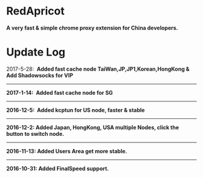 # RedApricot
<strong>A very fast & simple chrome proxy extension for China developers.</strong>
# Update Log
2017-5-28:  <strong>Added fast cache node TaiWan,JP,JP1,Korean,HongKong & Add Shadowsocks for VIP<hr>
2017-1-14:  <strong>Added fast cache node for SG<hr>
2016-12-5:  <strong>Added kcptun for US node, faster & stable<hr>
2016-12-2:  <strong>Added Japan, HongKong, USA multiple Nodes, click the button to switch node.</strong><hr>
2016-11-13: <strong>Added Users Area get more stable.</strong><hr>
2016-10-31: <strong>Added FinalSpeed support.</strong>

